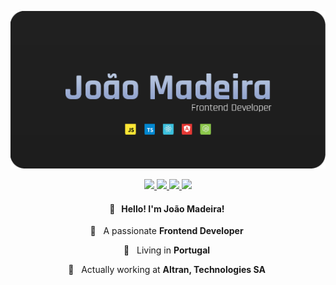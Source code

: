 <p align="center">
  <img src="./banner.png" alt="João Madeira - Frontend Developer" />
</p>

<p align="center">

<a href="https://joaomadeira.net" alt="Website" target="_blank">
    <img src="https://img.shields.io/badge/-Personal Website-4c4c4c?style=flat-square" />
  </a>

  <a href="https://www.linkedin.com/in/jpmmadeira" alt="LinkedIn" target="_blank">
    <img src="https://img.shields.io/badge/-LinkedIn-4c4c4c?style=flat-square" />
  </a>

  <a href="https://www.joaomadeira.net/resume/Joao_Madeira_Resume.pdf" alt="Resume" target="_blank">
    <img src="https://img.shields.io/badge/-Resume-4c4c4c?style=flat-square" />
  </a>

  <a href="mailto:mail@joaomadeira.net" alt="E-mail" target="_blank">
    <img src="https://img.shields.io/badge/-Email-4c4c4c?style=flat-square" />
  </a>

</p>
<h4 align="center">
  👋 &nbsp; Hello! I'm <b>João Madeira</b>!&nbsp;
</h4>
<p align="center">
  💙 &nbsp; A passionate <b>Frontend Developer</b>&nbsp;
</p>
<p align="center">
  📌 &nbsp; Living in <b>Portugal</b>&nbsp;
</p>
<p align="center">
  💼  &nbsp; Actually working at <b>Altran, Technologies SA</b>&nbsp;
</p>
